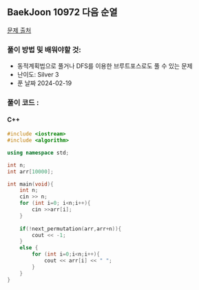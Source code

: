 ## BaekJoon 10972 다음 순열

[문제 출처](https://www.acmicpc.net/problem/10972)  

### 풀이 방법 및 배워야할 것: 

   *  동적계획법으로 풀거나 DFS를 이용한 브루트포스로도 풀 수 있는 문제
   *  난이도: Silver 3
   *  푼 날짜 2024-02-19
     
### 풀이 코드 :

#### C++
```cpp
#include <iostream>
#include <algorithm>

using namespace std;

int n;
int arr[10000];

int main(void){
	int n;
	cin >> n;
	for (int i=0; i<n;i++){
		cin >>arr[i];
	}
	
	if(!next_permutation(arr,arr+n)){
		cout << -1;
	}
	else {
		for (int i=0;i<n;i++){
			cout << arr[i] << " ";
		}
	}
}

```
